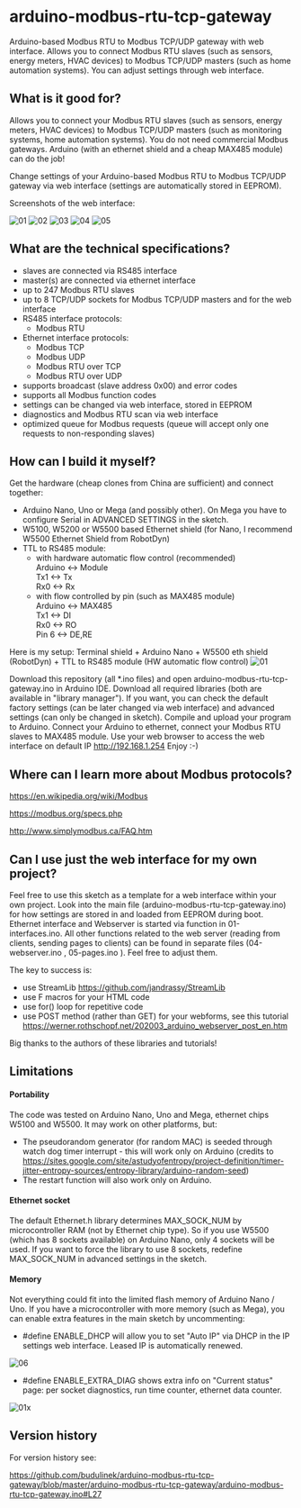 # arduino-modbus-rtu-tcp-gateway
Arduino-based Modbus RTU to Modbus TCP/UDP gateway with web interface. Allows you to connect Modbus RTU slaves (such as sensors, energy meters, HVAC devices) to Modbus TCP/UDP masters (such as home automation systems). You can adjust settings through web interface.

## What is it good for?

Allows you to connect your Modbus RTU slaves (such as sensors, energy meters, HVAC devices) to Modbus TCP/UDP masters (such as monitoring systems, home automation systems). You do not need commercial Modbus gateways. Arduino (with an ethernet shield and a cheap MAX485 module) can do the job!

Change settings of your Arduino-based Modbus RTU to Modbus TCP/UDP gateway via web interface (settings are automatically stored in EEPROM).

Screenshots of the web interface:

<img src="/pics/modbus1.png" alt="01" style="zoom:100%;" />

<img src="/pics/modbus2.png" alt="02" style="zoom:100%;" />

<img src="/pics/modbus3.png" alt="03" style="zoom:100%;" />

<img src="/pics/modbus4.png" alt="04" style="zoom:100%;" />

<img src="/pics/modbus5.png" alt="05" style="zoom:100%;" />

## What are the technical specifications?

* slaves are connected via RS485 interface
* master(s) are connected via ethernet interface
* up to 247 Modbus RTU slaves
* up to 8 TCP/UDP sockets for Modbus TCP/UDP masters and for the web interface
* RS485 interface protocols:
  - Modbus RTU
* Ethernet interface protocols:
  - Modbus TCP
  - Modbus UDP
  - Modbus RTU over TCP
  - Modbus RTU over UDP
* supports broadcast (slave address 0x00) and error codes
* supports all Modbus function codes
* settings can be changed via web interface, stored in EEPROM
* diagnostics and Modbus RTU scan via web interface
* optimized queue for Modbus requests (queue will accept only one requests to non-responding slaves)

## How can I build it myself?
Get the hardware (cheap clones from China are sufficient) and connect together:

* Arduino Nano, Uno or Mega (and possibly other). On Mega you have to configure Serial in ADVANCED SETTINGS in the sketch.
* W5100, W5200 or W5500 based Ethernet shield (for Nano, I recommend W5500 Ethernet Shield from RobotDyn)
* TTL to RS485 module:
  - with hardware automatic flow control (recommended)<br>
      Arduino <-> Module<br>
      Tx1 <-> Tx<br>
      Rx0 <-> Rx
  - with flow controlled by pin (such as MAX485 module)<br>
      Arduino <-> MAX485<br>
      Tx1 <-> DI<br>
      Rx0 <-> RO<br>
      Pin 6 <-> DE,RE
      

Here is my setup:
Terminal shield + Arduino Nano + W5500 eth shield (RobotDyn) + TTL to RS485 module (HW automatic flow control)
<img src="/pics/HW.jpg" alt="01" style="zoom:100%;" />

Download this repository (all *.ino files) and open arduino-modbus-rtu-tcp-gateway.ino in Arduino IDE. Download all required libraries (both are available in "library manager"). If you want, you can check the default factory settings (can be later changed via web interface) and advanced settings (can only be changed in sketch). Compile and upload your program to Arduino. Connect your Arduino to ethernet, connect your Modbus RTU slaves to MAX485 module. Use your web browser to access the web interface on default IP  http://192.168.1.254   Enjoy :-)

## Where can I learn more about Modbus protocols?

https://en.wikipedia.org/wiki/Modbus

https://modbus.org/specs.php

http://www.simplymodbus.ca/FAQ.htm

## Can I use just the web interface for my own project?
Feel free to use this sketch as a template for a web interface within your own project. Look into the main file (arduino-modbus-rtu-tcp-gateway.ino) for how settings are stored in and loaded from EEPROM during boot. Ethernet interface and Webserver is started via function in 01-interfaces.ino. All other functions related to the web server (reading from clients, sending pages to clients) can be found in separate files (04-webserver.ino , 05-pages.ino ). Feel free to adjust them.

The key to success is:

* use StreamLib https://github.com/jandrassy/StreamLib
* use F macros for your HTML code
* use for() loop for repetitive code
* use POST method (rather than GET) for your webforms, see this tutorial https://werner.rothschopf.net/202003_arduino_webserver_post_en.htm

Big thanks to the authors of these libraries and tutorials!

## Limitations

#### Portability

The code was tested on Arduino Nano, Uno and Mega, ethernet chips W5100 and W5500. It may work on other platforms, but:

* The pseudorandom generator (for random MAC) is seeded through watch dog timer interrupt - this will work only on Arduino (credits to https://sites.google.com/site/astudyofentropy/project-definition/timer-jitter-entropy-sources/entropy-library/arduino-random-seed)
* The restart function will also work only on Arduino.

#### Ethernet socket

The default Ethernet.h library determines MAX_SOCK_NUM by microcontroller RAM (not by Ethernet chip type). So if you use W5500 (which has 8 sockets available) on Arduino Nano, only 4 sockets will be used. If you want to force the library to use 8 sockets, redefine MAX_SOCK_NUM in advanced settings in the sketch.

#### Memory

Not everything could fit into the limited flash memory of Arduino Nano / Uno. If you have a microcontroller with more memory (such as Mega), you can enable extra features in the main sketch by uncommenting:

* #define ENABLE_DHCP will allow you to set "Auto IP" via DHCP in the IP settings web interface. Leased IP is automatically renewed.

<img src="/pics/modbus6.png" alt="06" style="zoom:100%;" />

* #define ENABLE_EXTRA_DIAG  shows extra info on "Current status" page: per socket diagnostics, run time counter, ethernet data counter.

<img src="/pics/modbus1x.png" alt="01x" style="zoom:100%;" />

## Version history

For version history see:
 
https://github.com/budulinek/arduino-modbus-rtu-tcp-gateway/blob/master/arduino-modbus-rtu-tcp-gateway/arduino-modbus-rtu-tcp-gateway.ino#L27
